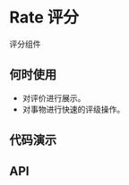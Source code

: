# Rate 评分
评分组件

## 何时使用
+ 对评价进行展示。
+ 对事物进行快速的评级操作。


## 代码演示
<preview path="../../examples/Rate/basic.vue" title="基本用法" description="最简单的用法。"></preview>
<preview path="../../examples/Rate/half.vue" title="半星" description="支持选中半星。"></preview>
<preview path="../../examples/Rate/readonly.vue" title="只读" description="只读，无法进行鼠标交互。"></preview>
<preview path="../../examples/Rate/allowClear.vue" title="清除" description="支持允许或者禁用清除。"></preview>
<preview path="../../examples/Rate/otherCharacter.vue" title="其他字符" description="可以将星星替换为其他字符，比如字母，数字，字体图标甚至中文。"></preview>

## API